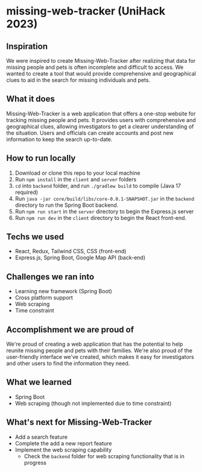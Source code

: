 # missing-web-tracker (UniHack 2023)
## Inspiration
We were inspired to create Missing-Web-Tracker after realizing that data for missing people and pets is often incomplete and difficult to access. We wanted to create a tool that would provide comprehensive and geographical clues to aid in the search for missing individuals and pets.

## What it does
Missing-Web-Tracker is a web application that offers a one-stop website for tracking missing people and pets. It provides users with comprehensive and geographical clues, allowing investigators to get a clearer understanding of the situation. Users and officials can create accounts and post new information to keep the search up-to-date.

## How to run locally
1. Download or clone this repo to your local machine
1. Run `npm install` in the `client` and `server` folders
1. `cd` into `backend` folder, and run `./gradlew build` to compile (Java 17 required)
1. Run `java -jar core/build/libs/core-0.0.1-SNAPSHOT.jar` in the `backend` directory to run the Spring Boot backend.
1. Run `npm run start` in the `server` directory to begin the Express.js server
1. Run `npm run dev` in the `client` directory to begin the React front-end. 

## Techs we used
- React, Redux, Tailwind CSS, CSS (front-end)
- Express.js, Spring Boot, Google Map API (back-end)

## Challenges we ran into
- Learning new framework (Spring Boot)
- Cross platform support
- Web scraping
- Time constraint

## Accomplishment we are proud of 
We're proud of creating a web application that has the potential to help reunite missing people and pets with their families. We're also proud of the user-friendly interface we've created, which makes it easy for investigators and other users to find the information they need.

## What we learned
- Spring Boot
- Web scraping (though not implemented due to time constraint)

## What's next for Missing-Web-Tracker
- Add a search feature
- Complete the add a new report feature
- Implement the web scraping capability
  - Check the `backend` folder for web scraping functionality that is in progress
